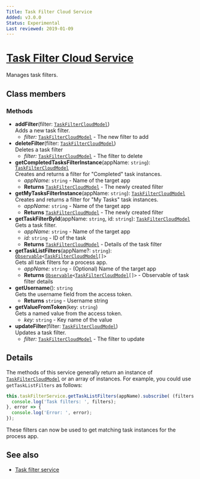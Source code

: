 ```yaml
---
Title: Task Filter Cloud Service
Added: v3.0.0
Status: Experimental
Last reviewed: 2019-01-09
---
```


# [Task Filter Cloud Service](../../lib/lib/process-services-cloud/src/lib/task/task-filters/services/task-filter-cloud.service.ts "Defined in task-filter-cloud.service.ts")

Manages task filters. 

## Class members

### Methods

-   **addFilter**(filter: [`TaskFilterCloudModel`](../../lib/lib/process-services-cloud/src/lib/task/task-filters/models/filter-cloud.model.ts))<br/>
    Adds a new task filter.
    -   _filter:_ [`TaskFilterCloudModel`](../../lib/lib/process-services-cloud/src/lib/task/task-filters/models/filter-cloud.model.ts)  - The new filter to add
-   **deleteFilter**(filter: [`TaskFilterCloudModel`](../../lib/lib/process-services-cloud/src/lib/task/task-filters/models/filter-cloud.model.ts))<br/>
    Deletes a task filter
    -   _filter:_ [`TaskFilterCloudModel`](../../lib/lib/process-services-cloud/src/lib/task/task-filters/models/filter-cloud.model.ts)  - The filter to delete
-   **getCompletedTasksFilterInstance**(appName: `string`): [`TaskFilterCloudModel`](../../lib/lib/process-services-cloud/src/lib/task/task-filters/models/filter-cloud.model.ts)<br/>
    Creates and returns a filter for "Completed" task instances.
    -   _appName:_ `string`  - Name of the target app
    -   **Returns** [`TaskFilterCloudModel`](../../lib/lib/process-services-cloud/src/lib/task/task-filters/models/filter-cloud.model.ts) - The newly created filter
-   **getMyTasksFilterInstance**(appName: `string`): [`TaskFilterCloudModel`](../../lib/lib/process-services-cloud/src/lib/task/task-filters/models/filter-cloud.model.ts)<br/>
    Creates and returns a filter for "My Tasks" task instances.
    -   _appName:_ `string`  - Name of the target app
    -   **Returns** [`TaskFilterCloudModel`](../../lib/lib/process-services-cloud/src/lib/task/task-filters/models/filter-cloud.model.ts) - The newly created filter
-   **getTaskFilterById**(appName: `string`, id: `string`): [`TaskFilterCloudModel`](../../lib/lib/process-services-cloud/src/lib/task/task-filters/models/filter-cloud.model.ts)<br/>
    Gets a task filter.
    -   _appName:_ `string`  - Name of the target app
    -   _id:_ `string`  - ID of the task
    -   **Returns** [`TaskFilterCloudModel`](../../lib/lib/process-services-cloud/src/lib/task/task-filters/models/filter-cloud.model.ts) - Details of the task filter
-   **getTaskListFilters**(appName?: `string`): [`Observable`](http://reactivex.io/documentation/observable.html)`<`[`TaskFilterCloudModel`](../../lib/lib/process-services-cloud/src/lib/task/task-filters/models/filter-cloud.model.ts)`[]>`<br/>
    Gets all task filters for a process app.
    -   _appName:_ `string`  - (Optional) Name of the target app
    -   **Returns** [`Observable`](http://reactivex.io/documentation/observable.html)`<`[`TaskFilterCloudModel`](../../lib/lib/process-services-cloud/src/lib/task/task-filters/models/filter-cloud.model.ts)`[]>` - Observable of task filter details
-   **getUsername**(): `string`<br/>
    Gets the username field from the access token.
    -   **Returns** `string` - Username string
-   **getValueFromToken**(key: `string`)<br/>
    Gets a named value from the access token.
    -   _key:_ `string`  - Key name of the value
-   **updateFilter**(filter: [`TaskFilterCloudModel`](../../lib/lib/process-services-cloud/src/lib/task/task-filters/models/filter-cloud.model.ts))<br/>
    Updates a task filter.
    -   _filter:_ [`TaskFilterCloudModel`](../../lib/lib/process-services-cloud/src/lib/task/task-filters/models/filter-cloud.model.ts)  - The filter to update

## Details

The methods of this service generally return an instance of [`TaskFilterCloudModel`](../../lib/lib/process-services-cloud/src/lib/task/task-filters/models/filter-cloud.model.ts) or
an array of instances. For example, you could use `getTaskListFilters` as follows:

```ts
this.taskFilterService.getTaskListFilters(appName).subscribe( (filters: TaskFilterCloudModel[]) => {
  console.log('Task filters: ', filters);
}, error => {
  console.log('Error: ', error);
});
```

These filters can now be used to get matching task instances for the process app.

## See also

-   [Task filter service](../process-services/task-filter.service.md)

